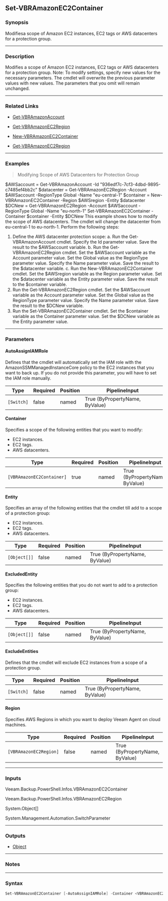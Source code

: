 Set-VBRAmazonEC2Container
-------------------------

### Synopsis
Modifiesa scope of Amazon EC2 instances, EC2 tags or AWS datacenters for a protection group.

---

### Description

Modifies a scope of Amazon EC2 instances, EC2 tags or AWS datacenters for a protection group.
Note: To modify settings, specify new values for the necessary parameters. The cmdlet will overwrite the previous parameter values with new values. The parameters that you omit will remain unchanged.

---

### Related Links
* [Get-VBRAmazonAccount](Get-VBRAmazonAccount)

* [Get-VBRAmazonEC2Region](Get-VBRAmazonEC2Region)

* [New-VBRAmazonEC2Container](New-VBRAmazonEC2Container)

* [Get-VBRAmazonEC2Region](Get-VBRAmazonEC2Region)

---

### Examples
> Modifying Scope of AWS Datacenters for Protection Group

$AWSaccount = Get-VBRAmazonAccount -Id "936edf7c-7cf3-4dbd-9895-c7485ef4bb2c"
$datacenter = Get-VBRAmazonEC2Region -Account $AWSaccount -RegionType Global -Name "eu-central-1"
$container = New-VBRAmazonEC2Container -Region $AWSregion -Entity $datacenter
$DCNew = Get-VBRAmazonEC2Region -Account $AWSaccount -RegionType Global -Name "eu-north-1"
Set-VBRAmazonEC2Container -Container $container -Entity $DCNew
This example shows how to modify the scope of AWS datacenters. The cmdlet will change the datacenter from eu-central-1 to eu-north-1.
Perform the following steps:
1. Define the AWS datacenter protection scope:
a. Run the Get-VBRAmazonAccount cmdlet. Specify the Id parameter value. Save the result to the $AWSaccount variable.
b. Run the Get-VBRAmazonEC2Region cmdlet. Set the $AWSaccount variable as the Account parameter value. Set the Global value as the RegionType parameter value. Specify the Name parameter value. Save the result to the $datacenter variable.
c. Run the New-VBRAmazonEC2Container cmdlet. Set the $AWSregion variable as the Region parameter value. Set the $datacenter variable as the Entity parameter value. Save the result to the $container variable.
2. Run the Get-VBRAmazonEC2Region cmdlet. Set the $AWSaccount variable as the Account parameter value. Set the Global value as the RegionType parameter value. Specify the Name parameter value. Save the result to the $DCNew variable.
3. Run the Set-VBRAmazonEC2Container cmdlet. Set the $container variable as the Container parameter value. Set the $DCNew variable as the Entity parameter value.

---

### Parameters
#### **AutoAssignIAMRole**
Defines that the cmdlet will automatically set the IAM role with the AmazonSSMManagedInstanceCore policy to the EC2 instances that you want to back up.
If you do not provide this parameter, you will have to set the IAM role manually.

|Type      |Required|Position|PipelineInput                 |
|----------|--------|--------|------------------------------|
|`[Switch]`|false   |named   |True (ByPropertyName, ByValue)|

#### **Container**
Specifies a scope of the following entities that you want to modify:
* EC2 instances.
* EC2 tags.
* AWS datacenters.

|Type                     |Required|Position|PipelineInput                 |
|-------------------------|--------|--------|------------------------------|
|`[VBRAmazonEC2Container]`|true    |named   |True (ByPropertyName, ByValue)|

#### **Entity**
Specifies an array of the following entities that the cmdlet till add to a scope of a protection group:
* EC2 instances.
* EC2 tags.
* AWS datacenters.

|Type        |Required|Position|PipelineInput                 |
|------------|--------|--------|------------------------------|
|`[Object[]]`|false   |named   |True (ByPropertyName, ByValue)|

#### **ExcludedEntity**
Specifies the following entities that you do not want  to add to a protection group:
* EC2 instances.
* EC2 tags.
* AWS datacenters.

|Type        |Required|Position|PipelineInput                 |
|------------|--------|--------|------------------------------|
|`[Object[]]`|false   |named   |True (ByPropertyName, ByValue)|

#### **ExcludeEntities**
Defines that the cmdlet will exclude EC2 instances from a scope of a protection group.

|Type      |Required|Position|PipelineInput                 |
|----------|--------|--------|------------------------------|
|`[Switch]`|false   |named   |True (ByPropertyName, ByValue)|

#### **Region**
Specifies AWS Regions in which you want to deploy Veeam Agent on cloud machines.

|Type                  |Required|Position|PipelineInput                 |
|----------------------|--------|--------|------------------------------|
|`[VBRAmazonEC2Region]`|false   |named   |True (ByPropertyName, ByValue)|

---

### Inputs
Veeam.Backup.PowerShell.Infos.VBRAmazonEC2Container

Veeam.Backup.PowerShell.Infos.VBRAmazonEC2Region

System.Object[]

System.Management.Automation.SwitchParameter

---

### Outputs
* [Object](https://learn.microsoft.com/en-us/dotnet/api/System.Object)

---

### Notes

---

### Syntax
```PowerShell
Set-VBRAmazonEC2Container [-AutoAssignIAMRole] -Container <VBRAmazonEC2Container> [-Entity <Object[]>] [-ExcludedEntity <Object[]>] [-ExcludeEntities] [-Region <VBRAmazonEC2Region>] [<CommonParameters>]
```
